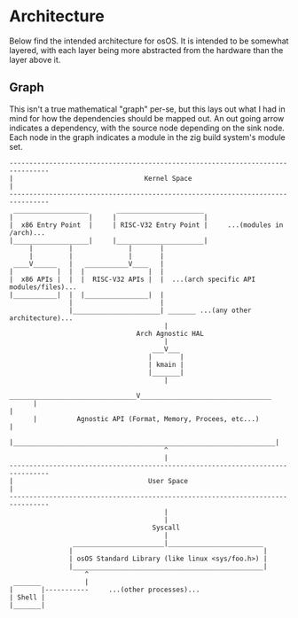 # Architecture
Below find the intended architecture for osOS. It is intended to be somewhat
layered, with each layer being more abstracted from the hardware than the layer
above it.

## Graph
This isn't a true mathematical "graph" per-se, but this lays out what I had
in mind for how the dependencies should be mapped out. An out going arrow
indicates a dependency, with the source node depending on the sink node.
Each node in the graph indicates a module in the zig build system's module set.

```
--------------------------------------------------------------------------------
|                                 Kernel Space                                 |
--------------------------------------------------------------------------------
 ___________________       ______________________
|                   |     |                      |
|  x86 Entry Point  |     | RISC-V32 Entry Point |     ...(modules in /arch)...
|___________________|     |______________________|
     |         |              |       |
     |         |              |       |                       
 ____V______   |   ___________V____   |                                 
|           |  |  |                |  |
|  x86 APIs |  |  |  RISC-V32 APIs |  |  ...(arch specific API modules/files)...
|___________|  |  |________________|  |                         
               |                      |
               |______________________| _______ ...(any other architecture)...
                                       |
                                Arch Agnostic HAL
                                       |
                                    ___V___
                                   |       |
                                   | kmain |
                                   |_______|
                                       |
       ________________________________V_________________________________
      |                                                                  |
      |          Agnostic API (Format, Memory, Procees, etc...)          |
      |__________________________________________________________________|
                                       ^
                                       |
--------------------------------------------------------------------------------
|                                  User Space                                  |
--------------------------------------------------------------------------------
                                       |
                                       |
                                    Syscall
                                       |
                _______________________|________________________
               |                                                |
               | osOS Standard Library (like linux <sys/foo.h>) |
               |________________________________________________|
                   ^
 _______           |
|       |-----------     ...(other processes)...
| Shell |
|_______|

```

